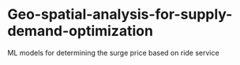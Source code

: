 # Geo-spatial-analysis-for-supply-demand-optimization
ML models for determining the surge price based on ride service
